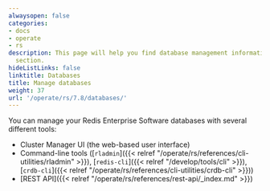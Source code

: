 ```yaml
---
alwaysopen: false
categories:
- docs
- operate
- rs
description: This page will help you find database management information in the Databases
  section.
hideListLinks: false
linktitle: Databases
title: Manage databases
weight: 37
url: '/operate/rs/7.8/databases/'
---
```


You can manage your Redis Enterprise Software databases with several different tools:

- Cluster Manager UI (the web-based user interface)
- Command-line tools ([`rladmin`]({{< relref "/operate/rs/references/cli-utilities/rladmin" >}}), [`redis-cli`]({{< relref "/develop/tools/cli" >}}), [`crdb-cli`]({{< relref "/operate/rs/references/cli-utilities/crdb-cli" >}}))
- [REST API]({{< relref "/operate/rs/references/rest-api/_index.md" >}})


